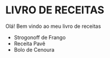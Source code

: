 #	LIVRO DE RECEITAS

Olá! Bem vindo ao meu livro de receitas

 - Strogonoff de Frango
 - Receita Pavê
 - Bolo de Cenoura
